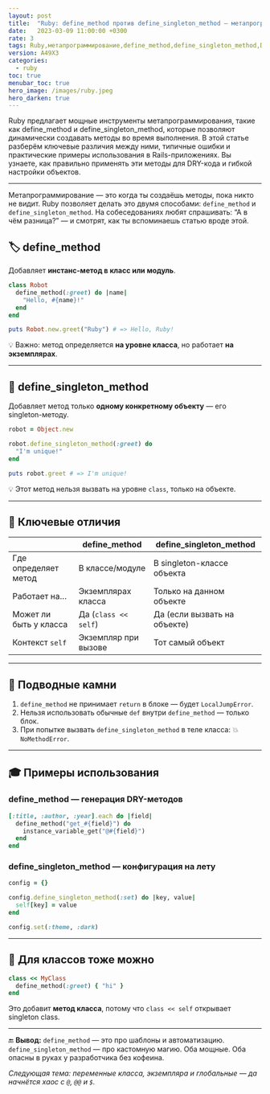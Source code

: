 ```yaml
---
layout: post
title:  "Ruby: define_method против define_singleton_method — метапрограммируй, но не колдуй"
date:   2023-03-09 11:00:00 +0300
rate: 3
tags: Ruby,метапрограммирование,define_method,define_singleton_method,DRY,Rails
version: A49X3
categories:
  - ruby
toc: true
menubar_toc: true
hero_image: /images/ruby.jpeg
hero_darken: true
---
```

Ruby предлагает мощные инструменты метапрограммирования, такие как define_method и define_singleton_method, которые позволяют динамически создавать методы во время выполнения. В этой статье разберём ключевые различия между ними, типичные ошибки и практические примеры использования в Rails-приложениях. Вы узнаете, как правильно применять эти методы для DRY-кода и гибкой настройки объектов.

---

Метапрограммирование — это когда ты создаёшь методы, пока никто не видит. Ruby позволяет делать это двумя способами: `define_method` и `define_singleton_method`. На собеседованиях любят спрашивать: “А в чём разница?” — и смотрят, как ты вспоминаешь статью вроде этой.

## 🏷 define_method

Добавляет **инстанс-метод в класс или модуль**.

```ruby
class Robot
  define_method(:greet) do |name|
    "Hello, #{name}!"
  end
end

puts Robot.new.greet("Ruby") # => Hello, Ruby!
````

💡 Важно: метод определяется **на уровне класса**, но работает **на экземплярах**.

---

## 🧍 define\_singleton\_method

Добавляет метод только **одному конкретному объекту** — его singleton-методу.

```ruby
robot = Object.new

robot.define_singleton_method(:greet) do
  "I'm unique!"
end

puts robot.greet # => I'm unique!
```

💡 Этот метод нельзя вызвать на уровне `class`, только на объекте.

---

## 🧠 Ключевые отличия

|                        | define\_method       | define\_singleton\_method    |
| ---------------------- | -------------------- | ---------------------------- |
| Где определяет метод   | В классе/модуле      | В singleton-классе объекта   |
| Работает на…           | Экземплярах класса   | Только на данном объекте     |
| Может ли быть у класса | Да (`class << self`) | Да (если вызвать на объекте) |
| Контекст `self`        | Экземпляр при вызове | Тот самый объект             |

---

## 🧨 Подводные камни

1. `define_method` не принимает `return` в блоке — будет `LocalJumpError`.
2. Нельзя использовать обычные `def` внутри `define_method` — только блок.
3. При попытке вызвать `define_singleton_method` в теле класса: 💥 `NoMethodError`.

---

## 🎓 Примеры использования

### define\_method — генерация DRY-методов

```ruby
[:title, :author, :year].each do |field|
  define_method("get_#{field}") do
    instance_variable_get("@#{field}")
  end
end
```

### define\_singleton\_method — конфигурация на лету

```ruby
config = {}

config.define_singleton_method(:set) do |key, value|
  self[key] = value
end

config.set(:theme, :dark)
```

---

## 🔧 Для классов тоже можно

```ruby
class << MyClass
  define_method(:greet) { "hi" }
end
```

Это добавит **метод класса**, потому что `class << self` открывает singleton class.

---

🔚 **Вывод:**
`define_method` — это про шаблоны и автоматизацию. `define_singleton_method` — про кастомную магию. Оба мощные. Оба опасны в руках у разработчика без кофеина.

*Следующая тема: переменные класса, экземпляра и глобальные — да начнётся хаос с `@`, `@@` и `$`.*
